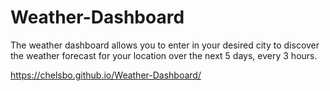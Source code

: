 # Weather-Dashboard

The weather dashboard allows you to enter in your desired city to discover the weather forecast for your location over the next 5 days, every 3 hours.

https://chelsbo.github.io/Weather-Dashboard/